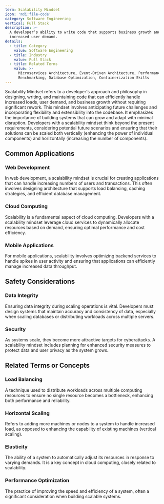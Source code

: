 ```yaml
---
term: Scalability Mindset
icon: 'mdi:file-code'
category: Software Engineering
vertical: Full Stack
description: >-
  A developer’s ability to write code that supports business growth and
  increased user demand.
details:
  - title: Category
    value: Software Engineering
  - title: Industry
    value: Full Stack
  - title: Related Terms
    value: >-
      Microservices Architecture, Event-Driven Architecture, Performance
      Benchmarking, Database Optimization, Containerization Skills
---
```

Scalability Mindset refers to a developer's approach and philosophy in designing, writing, and maintaining code that can efficiently handle increased loads, user demand, and business growth without requiring significant rework. This mindset involves anticipating future challenges and incorporating flexibility and extensibility into the codebase. It emphasizes the importance of building systems that can grow and adapt with minimal disruption. Developers with a scalability mindset think beyond the present requirements, considering potential future scenarios and ensuring that their solutions can be scaled both vertically (enhancing the power of individual components) and horizontally (increasing the number of components).

## Common Applications

### Web Development
In web development, a scalability mindset is crucial for creating applications that can handle increasing numbers of users and transactions. This often involves designing architecture that supports load balancing, caching strategies, and efficient database management.

### Cloud Computing
Scalability is a fundamental aspect of cloud computing. Developers with a scalability mindset leverage cloud services to dynamically allocate resources based on demand, ensuring optimal performance and cost efficiency.

### Mobile Applications
For mobile applications, scalability involves optimizing backend services to handle spikes in user activity and ensuring that applications can efficiently manage increased data throughput.

## Safety Considerations

### Data Integrity
Ensuring data integrity during scaling operations is vital. Developers must design systems that maintain accuracy and consistency of data, especially when scaling databases or distributing workloads across multiple servers.

### Security
As systems scale, they become more attractive targets for cyberattacks. A scalability mindset includes planning for enhanced security measures to protect data and user privacy as the system grows.

## Related Terms or Concepts

### Load Balancing
A technique used to distribute workloads across multiple computing resources to ensure no single resource becomes a bottleneck, enhancing both performance and reliability.

### Horizontal Scaling
Refers to adding more machines or nodes to a system to handle increased load, as opposed to enhancing the capability of existing machines (vertical scaling).

### Elasticity
The ability of a system to automatically adjust its resources in response to varying demands. It is a key concept in cloud computing, closely related to scalability.

### Performance Optimization
The practice of improving the speed and efficiency of a system, often a significant consideration when building scalable systems.

